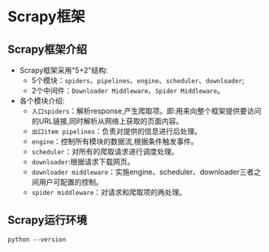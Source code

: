 # Scrapy框架
## Scrapy框架介绍
* Scrapy框架采用"5+2"结构:
	* 5个模块：`spiders`、`pipelines`、`engine`、`scheduler`、`downloader`;
	* 2个中间件：`Downloader Middleware`、`Spider Middleware`。
* 各个模块介绍:
	* `入口spiders`：解析response,产生爬取项。即:用来向整个框架提供要访问的URL链接,同时解析从网络上获取的页面内容。
	* `出口item pipelines`：负责对提供的信息进行后处理。
	* `engine`：控制所有模块的数据流,根据条件触发事件。
	* `scheduler`：对所有的爬取请求进行调度处理。
	* `downloader`:根据请求下载网页。
	* `downloader middleware`：实施engine、scheduler、downloader三者之间用户可配置的控制。
	* `spider middleware`：对请求和爬取项的再处理。
## Scrapy运行环境
```
python --version
```
